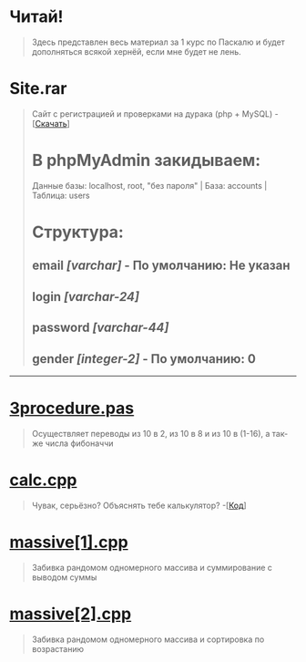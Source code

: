 # Читай!
> Здесь представлен весь материал за 1 курс по Паскалю и будет дополняться всякой хернёй, если мне будет не лень.

# Site.rar 
> Сайт с регистрацией и проверками на дурака (php + MySQL) - [[Скачать](https://github.com/morozovxc/code-pascal/blob/main/Site.rar "Сайт")] 
># В phpMyAdmin закидываем:
> Данные базы: localhost, root, "без пароля" | База: accounts | Таблица: users
># Структура:
> email *[varchar]* - По умолчанию: Не указан
> ---
> login *[varchar-24]*
> ---
> password *[varchar-44]*
> ---
> gender *[integer-2]* - По умолчанию: 0
> ---
---
# [3procedure.pas](https://github.com/morozovxc/code-pascal/blob/main/3procedure.pas "Код")
> Осуществляет переводы из 10 в 2, из 10 в 8 и из 10 в (1-16), а так-же числа фибоначчи

# [calc.cpp](https://github.com/morozovxc/code-pascal/blob/main/calc.cpp "Код")
> Чувак, серьёзно? Объяснять тебе калькулятор? -[[Код](https://github.com/morozovxc/code-pascal/blob/main/calc.cpp "Код")]

# [massive[1].cpp](https://github.com/morozovxc/code-pascal/blob/main/massive[1].cpp "Код")
> Забивка рандомом одномерного массива и суммирование с выводом суммы

# [massive[2].cpp](https://github.com/morozovxc/code-pascal/blob/main/massive[2].cpp "Код")
> Забивка рандомом одномерного массива и сортировка по возрастанию

